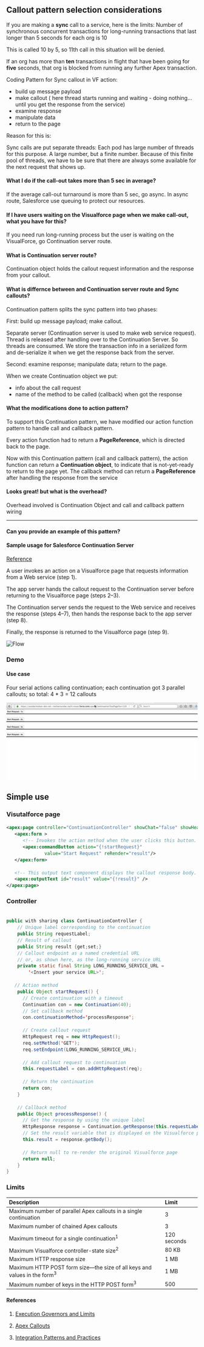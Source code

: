 
## Callout pattern selection considerations

If you are making a **sync** call to a service, here is the limits:
Number of synchronous concurrent transactions for long-running transactions that last longer than 5 seconds for each org is	10

This is called 10 by 5, so 11th call in this situation will be denied.

If an org has more than **ten** transactions in flight that have been going for **five** seconds, that org is blocked from running any further Apex transaction.


Coding Pattern for Sync callout in VF action:

 - build up message payload
 - make callout  ( here thread starts running and waiting - doing nothing... until you get the response from the service)
 - examine response
 - manipulate data
 - return to the page


Reason for this is:

Sync calls are  put separate threads: Each pod has large number of threads for this purpose. A large number, but a finite number. Because of this finite pool of threads, we have to be sure that there are always some available for the next request that shows up.


#### What I do if the call-out takes more than 5 sec in average?

If the average call-out turnaround is more than 5 sec, go async.
In async route, Salesforce use queuing to protect our resources.


#### If I have users waiting on the Visualforce page when we make call-out, what you have for this?

If you need run long-running process but the user is waiting on the VisualForce, go Continuation server route.

#### What is Continuation server route?

Continuation object holds the callout request information and the response from your callout. 

#### What is differnce between and  Continuation server route and Sync callouts?

Continuation pattern splits the sync pattern into two phases:

First: build up message payload; make callout.
 
 Separate server (Continuation server is used to make web service request). Thread is released after handling over to the Continuation Server. So threads are consumed. We store the transaction info in a serialized form and de-serialize it when we get the response back from the server.
 
Second: examine response; manipulate data; return to the page.

When we create Continuation object we put:

 - info about the call request
 - name of the method to be called (callback) when got the response

#### What the modifications done to action pattern?

To support this Continuation pattern, we have modified our action function pattern to handle call and callback pattern.

Every action function had to return a **PageReference**, which is directed back to the page.

Now with this Continuation pattern (call and callback pattern),  the action function can return a **Continuation object**, to indicate that is not-yet-ready to return to the page yet. The callback method can return a **PageReference** after handling the response from the service

#### Looks great! but what is the overhead?

Overhead involved is Continuation Object and call and callback pattern wiring

------

#### Can you provide an example of this pattern?

#### Sample usage for Salesforce Continuation Server


[Reference](https://developer.salesforce.com/docs/atlas.en-us.apexcode.meta/apexcode/apex_continuation_overview.htm?search_text=continuation%20server)

A user invokes an action on a Visualforce page that requests information from a Web service (step 1).

The app server hands the callout request to the Continuation server before returning to the Visualforce page (steps 2–3).

The Continuation server sends the request to the Web service and receives the response (steps 4–7), then hands the response back to the app server (step 8). 

Finally, the response is returned to the Visualforce page (step 9).



![Flow](https://developer.salesforce.com/docs/resources/img/en-us/204.0?doc_id=dev_guides%2Fapex%2Fimages%2Fapex_continuations_diagram.png&folder=apexcode)

### Demo

#### Use case

Four serial actions calling continuation; each continuation got 3 parallel callouts; so total: 4 * 3 = 12 callouts

![Demo](./img/continuation-server-example.gif)


## Simple use 

### Visutalforce page

```xml
<apex:page controller="ContinuationController" showChat="false" showHeader="false">
   <apex:form >
      <!-- Invokes the action method when the user clicks this button. -->
      <apex:commandButton action="{!startRequest}" 
              value="Start Request" reRender="result"/> 
   </apex:form>

   <!-- This output text component displays the callout response body. -->
   <apex:outputText id="result" value="{!result}" />
</apex:page>

```
### Controller

```java

public with sharing class ContinuationController {
    // Unique label corresponding to the continuation
    public String requestLabel;
    // Result of callout
    public String result {get;set;}
    // Callout endpoint as a named credential URL 
    // or, as shown here, as the long-running service URL
    private static final String LONG_RUNNING_SERVICE_URL = 
        '<Insert your service URL>';
   
   // Action method
    public Object startRequest() {
      // Create continuation with a timeout
      Continuation con = new Continuation(40);
      // Set callback method
      con.continuationMethod='processResponse';
      
      // Create callout request
      HttpRequest req = new HttpRequest();
      req.setMethod('GET');
      req.setEndpoint(LONG_RUNNING_SERVICE_URL);
      
      // Add callout request to continuation
      this.requestLabel = con.addHttpRequest(req);
      
      // Return the continuation
      return con;  
    }
    
    // Callback method 
    public Object processResponse() {   
      // Get the response by using the unique label
      HttpResponse response = Continuation.getResponse(this.requestLabel);
      // Set the result variable that is displayed on the Visualforce page
      this.result = response.getBody();
      
      // Return null to re-render the original Visualforce page
      return null;
    }
}
```

### Limits

<table class="featureTable sort_table" summary="">
<thead class="thead sorted" align="left">
<tr>
<th class="featureTableHeader vertical-align-top " id="d16039e63">Description</th>

<th class="featureTableHeader vertical-align-top " id="d16039e66">Limit</th>

</tr>

</thead>

<tbody class="tbody">
<tr>
<td class="entry" headers="d16039e63" data-title="Description">Maximum number of parallel Apex callouts in a single
        continuation</td>

<td class="entry" headers="d16039e66" data-title="Limit">3</td>

</tr>

<tr>
<td class="entry" headers="d16039e63" data-title="Description">Maximum number of chained Apex callouts</td>

<td class="entry" headers="d16039e66" data-title="Limit">3</td>

</tr>

<tr>
<td class="entry" headers="d16039e63" data-title="Description">Maximum timeout for a single continuation<sup class="ph sup">1</sup>
</td>

<td class="entry" headers="d16039e66" data-title="Limit"><span class="ph" id="cont_timeout"><a name="cont_timeout"><!-- --></a>120 seconds</span></td>

</tr>

<tr>
<td class="entry" headers="d16039e63" data-title="Description">Maximum Visualforce controller-state
         size<sup class="ph sup">2</sup>
</td>

<td class="entry" headers="d16039e66" data-title="Limit">80 KB</td>

</tr>

<tr>
<td class="entry" headers="d16039e63" data-title="Description">Maximum HTTP response size</td>

<td class="entry" headers="d16039e66" data-title="Limit">1 MB</td>

</tr>

<tr>
<td class="entry" headers="d16039e63" data-title="Description">Maximum HTTP POST form size—the size of all keys and
values in the form<sup class="ph sup">3</sup>
</td>

<td class="entry" headers="d16039e66" data-title="Limit">1 MB</td>

</tr>

<tr>
<td class="entry" headers="d16039e63" data-title="Description">Maximum number of keys in the HTTP POST form<sup class="ph sup">3</sup>
</td>

<td class="entry" headers="d16039e66" data-title="Limit">500</td>

</tr>

</tbody>

</table>

#### References

1. [Execution Governors and Limits](https://developer.salesforce.com/docs/atlas.en-us.apexcode.meta/apexcode/apex_gov_limits.htm)

2. [Apex Callouts](https://developer.salesforce.com/blogs/engineering/2014/05/put-apex-sleep-salesforce-asynchronous-callouts.html)

3. [Integration Patterns and
Practices](https://resources.docs.salesforce.com/sfdc/pdf/integration_patterns_and_practices.pdf)
